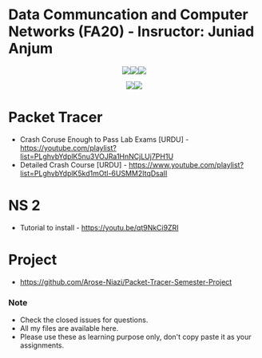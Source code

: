 # Data Communcation and Computer Networks (FA20) - Insructor: Juniad Anjum
<p align="center"><img src='https://img.shields.io/badge/Developer-Arose%20Niazi-blue.svg?style=for-the-badge&&logo=cisco' ><img src='https://img.shields.io/badge/Tool-Packet%20Tracer-blue.svg?style=for-the-badge&&logo=cisco' ><img src='https://img.shields.io/badge/Tool-NS2-orange.svg?style=for-the-badge&&logo=cisco' ></p>
<p align="center"><img src='https://img.shields.io/badge/Operating%20System%20-Ubuntu-orange.svg?style=for-the-badge&&logo=ubuntu'><img src='https://img.shields.io/badge/Operating%20System%20-Windows%2010-darkblue.svg?style=for-the-badge&&logo=windows'></p>


# Packet Tracer 
- Crash Coruse Enough to Pass Lab Exams [URDU] - https://youtube.com/playlist?list=PLghvbYdplK5nu3VOJRa1HnNCjLUj7PH1U
- Detailed Crash Course [URDU] - https://www.youtube.com/playlist?list=PLghvbYdplK5kd1mOtl-6USMM2ItqDsaII

# NS 2
- Tutorial to install - https://youtu.be/qt9NkCi9ZRI

# Project
- https://github.com/Arose-Niazi/Packet-Tracer-Semester-Project

### Note
- Check the closed issues for questions. 
- All my files are available here.
- Please use these as learning purpose only, don't copy paste it as your assignments. 